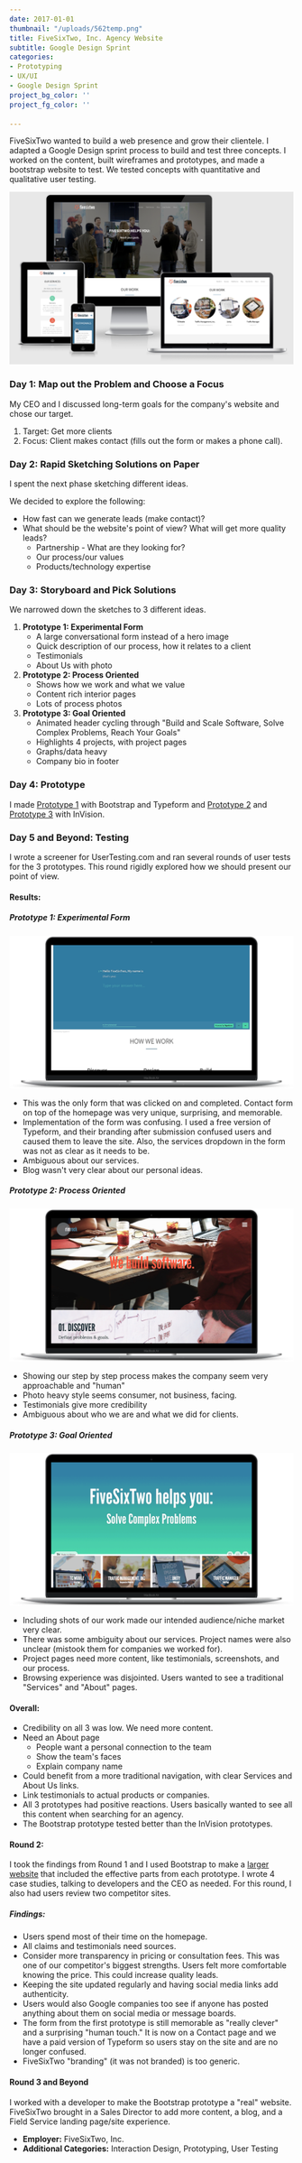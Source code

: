 ```yaml
---
date: 2017-01-01
thumbnail: "/uploads/562temp.png"
title: FiveSixTwo, Inc. Agency Website
subtitle: Google Design Sprint
categories:
- Prototyping
- UX/UI
- Google Design Sprint
project_bg_color: ''
project_fg_color: ''

---
```

FiveSixTwo wanted to build a web presence and grow their clientele. I adapted a Google Design sprint process to build and test three concepts. I worked on the content, built wireframes and prototypes, and made a bootstrap website to test. We tested concepts with quantitative and qualitative user testing.

![The FiveSixTwo website is shown on 4 different devices.](/uploads/562-1.png "FiveSixTwo website preview")

### Day 1: Map out the Problem and Choose a Focus

My CEO and I discussed long-term goals for the company's website and chose our target.

1. Target: Get more clients
2. Focus: Client makes contact (fills out the form or makes a phone call).

### Day 2: Rapid Sketching Solutions on Paper

I spent the next phase sketching different ideas.

We decided to explore the following:

* How fast can we generate leads (make contact)?
* What should be the website's point of view? What will get more quality leads?
  * Partnership - What are they looking for?
  * Our process/our values
  * Products/technology expertise

### Day 3: Storyboard and Pick Solutions

We narrowed down the sketches to 3 different ideas.

1. **Prototype 1: Experimental Form**
   * A large conversational form instead of a hero image
   * Quick description of our process, how it relates to a client
   * Testimonials
   * About Us with photo
2. **Prototype 2: Process Oriented**
   * Shows how we work and what we value
   * Content rich interior pages
   * Lots of process photos
3. **Prototype 3: Goal Oriented**
   * Animated header cycling through "Build and Scale Software, Solve Complex Problems, Reach Your Goals"
   * Highlights 4 projects, with project pages
   * Graphs/data heavy
   * Company bio in footer

### Day 4: Prototype

I made [Prototype 1](https://sfroehner.github.io/Round1-a/) with Bootstrap and Typeform and [Prototype 2](https://invis.io/RV7BQNKKQ) and [Prototype 3](https://invis.io/UN79DZLCB) with InVision.

### Day 5 and Beyond: Testing

I wrote a screener for UserTesting.com and ran several rounds of user tests for the 3 prototypes. This round rigidly explored how we should present our point of view.

#### Results:

##### Prototype 1: Experimental Form

![Experimental Form - previewed on a MacBook Air](/uploads/562-1-1.png "Prototype 1")

* This was the only form that was clicked on and completed. Contact form on top of the homepage was very unique, surprising, and memorable.
* Implementation of the form was confusing. I used a free version of Typeform, and their branding after submission confused users and caused them to leave the site. Also, the services dropdown in the form was not as clear as it needs to be.
* Ambiguous about our services.
* Blog wasn't very clear about our personal ideas.

##### Prototype 2: Process Oriented

![Process Oriented - previewed on a MacBook.](/uploads/562-2.png "Prototype 2")

* Showing our step by step process makes the company seem very approachable and "human"
* Photo heavy style seems consumer, not business, facing.
* Testimonials give more credibility
* Ambiguous about who we are and what we did for clients.

##### Prototype 3: Goal Oriented

![Goal Oriented - previewed on a MacBook](/uploads/562-3.png "Prototype 3")

* Including shots of our work made our intended audience/niche market very clear.
* There was some ambiguity about our services. Project names were also unclear (mistook them for companies we worked for).
* Project pages need more content, like testimonials, screenshots, and our process.
* Browsing experience was disjointed. Users wanted to see a traditional "Services" and "About" pages.

#### Overall:

* Credibility on all 3 was low. We need more content.
* Need an About page
  * People want a personal connection to the team
  * Show the team's faces
  * Explain company name
* Could benefit from a more traditional navigation, with clear Services and About Us links.
* Link testimonials to actual products or companies.
* All 3 prototypes had positive reactions. Users basically wanted to see all this content when searching for an agency.
* The Bootstrap prototype tested better than the InVision prototypes.

#### Round 2:

I took the findings from Round 1 and I used Bootstrap to make a [larger website](http://beta.fivesixtwo.com/) that included the effective parts from each prototype. I wrote 4 case studies, talking to developers and the CEO as needed. For this round, I also had users review two competitor sites.

##### Findings:

* Users spend most of their time on the homepage.
* All claims and testimonials need sources.
* Consider more transparency in pricing or consultation fees. This was one of our competitor's biggest strengths. Users felt more comfortable knowing the price. This could increase quality leads.
* Keeping the site updated regularly and having social media links add authenticity.
* Users would also Google companies too see if anyone has posted anything about them on social media or message boards.
* The form from the first prototype is still memorable as "really clever" and a surprising "human touch." It is now on a Contact page and we have a paid version of Typeform so users stay on the site and are no longer confused.
* FiveSixTwo "branding" (it was not branded) is too generic.

#### Round 3 and Beyond

I worked with a developer to make the Bootstrap prototype a "real" website. FiveSixTwo brought in a Sales Director to add more content, a blog, and a Field Service landing page/site experience.

* **Employer:** FiveSixTwo, Inc.
* **Additional Categories:** Interaction Design, Prototyping, User Testing